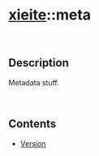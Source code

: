 # [xieite](./xieite.md)\:\:meta

&nbsp;

## Description
Metadata stuff.

&nbsp;

## Contents
- [Version](./namespaces/metadata/version.md)
